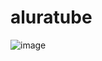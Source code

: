 # aluratube

![image](https://user-images.githubusercontent.com/105685493/200849035-b8b0a2a1-221b-45b1-a41c-845e0d924208.png)
